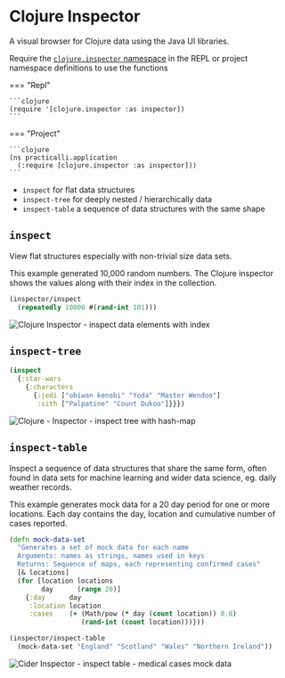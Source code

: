 # Clojure Inspector
A visual browser for Clojure data using the Java UI libraries.

Require the [`clojure.inspector` namespace](https://clojure.github.io/clojure/clojure.inspector-api.html) in the REPL or project namespace definitions to use the functions


=== "Repl"

    ```clojure
    (require '[clojure.inspector :as inspector])
    ```

=== "Project"

    ```clojure
    (ns practicalli.application
      (:require [clojure.inspector :as inspector]))
    ```

* `inspect` for flat data structures
* `inspect-tree` for deeply nested / hierarchically data
* `inspect-table` a sequence of data structures with the same shape


## `inspect`

View flat structures especially with non-trivial size data sets.

This example generated 10,000 random numbers.  The Clojure inspector shows the values along with their index in the collection.

```clojure
(inspector/inspect
  (repeatedly 10000 #(rand-int 101)))
```

![Clojure Inspector - inspect data elements with index](https://raw.githubusercontent.com/practicalli/graphic-design/live/clojure/clojure-inspector-inspect-collection-with-index.png)


## `inspect-tree`

```clojure
(inspect
  {:star-wars
    {:characters
      {:jedi ["obiwan kenobi" "Yoda" "Master Wendoo"]
       :sith ["Palpatine" "Count Dukoo"]}}})
```

![Clojure - Inspector - inspect tree with hash-map](https://raw.githubusercontent.com/practicalli/graphic-design/live/clojure/clojure-inspector-inspect-tree-hash-map.png)


## `inspect-table`

Inspect a sequence of data structures that share the same form, often found in data sets for machine learning and wider data science, eg. daily weather records.

This example generates mock data for a 20 day period for one or more locations.  Each day contains the day, location and cumulative number of cases reported.

```clojure
(defn mock-data-set
  "Generates a set of mock data for each name
  Arguments: names as strings, names used in keys
  Returns: Sequence of maps, each representing confirmed cases"
  [& locations]
  (for [location locations
        day      (range 20)]
    {:day      day
     :location location
     :cases    (+ (Math/pow (* day (count location)) 0.8)
                  (rand-int (count location)))}))

(inspector/inspect-table
  (mock-data-set "England" "Scotland" "Wales" "Northern Ireland"))
```

![Cider Inspector - inspect table - medical cases mock data](https://raw.githubusercontent.com/practicalli/graphic-design/live/clojure/clojure-inspector-inspect-table-uk-cases-by-country.png)
